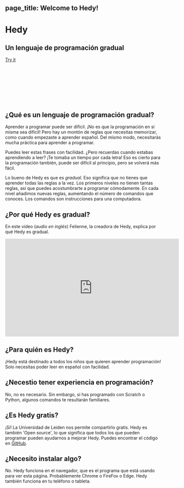 page_title: Welcome to Hedy!
---
<div class="-mx-16 -my-12 px-16 py-8 mb-8 bg-cover flex items-center" style="background-image: url(/images/header.jpg); height: 250px; position: relative;">
  <div class="flex-1">
    <h1 class="font-bold font-slab text-white text-6xl text-shadow-md tracking-wide">Hedy</h1>
    <h2 class="font-sans font-light text-white text-shadow-md tracking-wide my-1">Un lenguaje de programación gradual</h2>
  </div>
  <div class="flex-none">
    <a class="green-btn text-white px-8 py-4" href="/hedy">Try it</a>
  </div>
</div>

## ¿Qué es un lenguaje de programación gradual?

Aprender a programar puede ser difícil. ¡No es que la programación en sí misma sea difícil! Pero hay un montón de reglas que necesitas memorizar, como cuando empezaste a aprender español.
Del mismo modo, necesitarás mucha práctica para aprender a programar.

Puedes leer estas frases con facilidad. ¿Pero recuerdas cuando estabas aprendiendo a leer? ¡Te tomaba un tiempo por cada letra!
Eso es cierto para la programación también, puede ser difícil al principio, pero se volverá más fácil.

Lo bueno de Hedy es que es *gradual*. Eso significa que no tienes que aprender todas las reglas a la vez.
Los primeros niveles no tienen tantas reglas, así que puedes acostumbrarte a programar cómodamente.
En cada nivel añadimos nuevas reglas, aumentando el número de comandos que conoces. Los comandos son instrucciones para una computadora.

## ¿Por qué Hedy es gradual?
En este video (*audio en inglés*) Felienne, la creadora de Hedy, explica por qué Hedy es gradual.

<center>
<iframe width="560" height="315" src="https://www.youtube.com/embed/EdqT313rM40" frameborder="0" allow="accelerometer; autoplay; encrypted-media; gyroscope; picture-in-picture" allowfullscreen></iframe>
</center>

## ¿Para quién es Hedy?
¡Hedy está destinado a todos los niños que quieren aprender programación! Solo necesitas poder leer en español con facilidad.

## ¿Necestio tener experiencia en programación?
No, no es necesario. Sin embargo, si has programado con Scratch o Python, algunos comandos te resultarán familiares.

## ¿Es Hedy gratis?
¡Sí! La Universidad de Leiden nos permite compartirlo gratis. Hedy es también 'Open source', lo que significa que todos los que pueden programar pueden ayudarnos a mejorar Hedy. Puedes encontrar el código en [GitHub](https://github.com/Felienne/hedy).

## ¿Necesito instalar algo?
No. Hedy funciona en el navegador, que es el programa que está usando para ver esta página. Probablemente Chrome o FireFox o Edge. Hedy también funciona en tu teléfono o tableta.